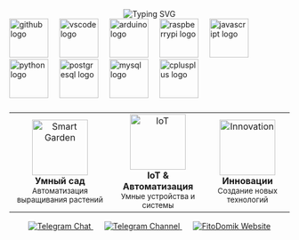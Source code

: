 <div align="center">
  <img src="https://readme-typing-svg.herokuapp.com?font=Fira+Code&weight=500&size=41&pause=1000&color=2EA44F&center=true&vCenter=true&random=false&width=1000&height=100&lines=Вячеслав+Домнин+%7C+Главный+инженер;Изразцов+Илья+%7C+Главный+технолог-механик;Представляют+проект;ФитоДомик" alt="Typing SVG" />
</div>


<div align="left">
  <img src="https://cdn.jsdelivr.net/gh/devicons/devicon/icons/github/github-original.svg" height="70" alt="github logo"  />
  <img width="12" />
  <img src="https://cdn.jsdelivr.net/gh/devicons/devicon/icons/vscode/vscode-original.svg" height="70" alt="vscode logo"  />
  <img width="12" />
  <img src="https://cdn.jsdelivr.net/gh/devicons/devicon/icons/arduino/arduino-original.svg" height="70" alt="arduino logo"  />
  <img width="12" />
  <img src="https://cdn.jsdelivr.net/gh/devicons/devicon/icons/raspberrypi/raspberrypi-original.svg" height="70" alt="raspberrypi logo"  />
  <img width="12" />
  <img src="https://cdn.jsdelivr.net/gh/devicons/devicon/icons/javascript/javascript-original.svg" height="70" alt="javascript logo"  />
  <img width="12" />
  <img src="https://cdn.jsdelivr.net/gh/devicons/devicon/icons/python/python-original.svg" height="70" alt="python logo"  />
  <img width="12" />
  <img src="https://cdn.jsdelivr.net/gh/devicons/devicon/icons/postgresql/postgresql-original.svg" height="70" alt="postgresql logo"  />
  <img width="12" />
  <img src="https://cdn.jsdelivr.net/gh/devicons/devicon/icons/mysql/mysql-original.svg" height="70" alt="mysql logo"  />
  <img width="12" />
  <img src="https://cdn.jsdelivr.net/gh/devicons/devicon/icons/cplusplus/cplusplus-original.svg" height="70" alt="cplusplus logo"  />
</div>

###


<div align="center">
  <table>
    <tr>
      <td align="center">
        <img src="https://cdn-icons-png.flaticon.com/512/1995/1995574.png" width="100px;" alt="Smart Garden"/>
        <br />
        <b>Умный сад</b>
        <br />
        <sub>Автоматизация выращивания растений</sub>
      </td>
      <td align="center">
        <img src="https://cdn-icons-png.flaticon.com/512/2103/2103633.png" width="100px;" alt="IoT"/>
        <br />
        <b>IoT & Автоматизация</b>
        <br />
        <sub>Умные устройства и системы</sub>
      </td>
      <td align="center">
        <img src="https://cdn-icons-png.flaticon.com/512/2103/2103634.png" width="100px;" alt="Innovation"/>
        <br />
        <b>Инновации</b>
        <br />
        <sub>Создание новых технологий</sub>
      </td>
    </tr>
  </table>
</div>


<div align="center">
  <a href="https://t.me/FitoDomik">
    <img src="https://img.shields.io/badge/💬_Telegram_Чат-2CA5E0?style=for-the-badge&logo=telegram&logoColor=white&labelColor=2CA5E0&color=white&width=300&height=60" alt="Telegram Chat"/>
  </a>
  &nbsp;&nbsp;&nbsp;&nbsp;
  <a href="https://t.me/FitoDomik_429">
    <img src="https://img.shields.io/badge/📢_Telegram_Канал-2CA5E0?style=for-the-badge&logo=telegram&logoColor=white&labelColor=2CA5E0&color=white&width=300&height=60" alt="Telegram Channel"/>
  </a>
  &nbsp;&nbsp;&nbsp;&nbsp;
  <a href="https://fitodomik.ru">
    <img src="https://img.shields.io/badge/🌿_Сайт_ФитоДомик-2EA44F?style=for-the-badge&logo=leaf&logoColor=white&labelColor=2EA44F&color=white&width=300&height=60" alt="FitoDomik Website"/>
  </a>
</div>
